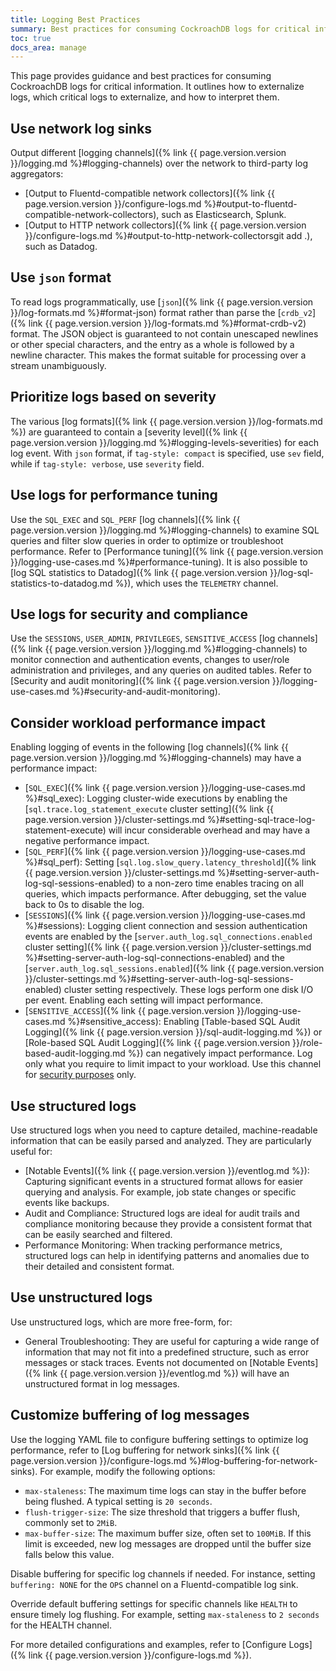 ```yaml
---
title: Logging Best Practices
summary: Best practices for consuming CockroachDB logs for critical information.
toc: true
docs_area: manage
---
```


This page provides guidance and best practices for consuming CockroachDB logs for critical information. It outlines how to externalize logs, which critical logs to externalize, and how to interpret them. 

## Use network log sinks

Output different [logging channels]({% link {{ page.version.version }}/logging.md %}#logging-channels) over the network to third-party log aggregators:

 - [Output to Fluentd-compatible network collectors]({% link {{ page.version.version }}/configure-logs.md %}#output-to-fluentd-compatible-network-collectors), such as Elasticsearch, Splunk.
 - [Output to HTTP network collectors]({% link {{ page.version.version }}/configure-logs.md %}#output-to-http-network-collectorsgit add .), such as Datadog. 

## Use `json` format

To read logs programmatically, use [`json`]({% link {{ page.version.version }}/log-formats.md %}#format-json) format rather than parse the [`crdb_v2`]({% link {{ page.version.version }}/log-formats.md %}#format-crdb-v2) format. The JSON object is guaranteed to not contain unescaped newlines or other special characters, and the entry as a whole is followed by a newline character. This makes the format suitable for processing over a stream unambiguously.

## Prioritize logs based on severity

The various [log formats]({% link {{ page.version.version }}/log-formats.md %}) are guaranteed to contain a [severity level]({% link {{ page.version.version }}/logging.md %}#logging-levels-severities) for each log event. With `json` format, if `tag-style: compact` is specified, use `sev` field, while if `tag-style: verbose`, use `severity` field.

## Use logs for performance tuning

Use the `SQL_EXEC` and `SQL_PERF` [log channels]({% link {{ page.version.version }}/logging.md %}#logging-channels) to examine SQL queries and filter slow queries in order to optimize or troubleshoot performance. Refer to [Performance tuning]({% link {{ page.version.version }}/logging-use-cases.md %}#performance-tuning). It is also possible to [log SQL statistics to Datadog]({% link {{ page.version.version }}/log-sql-statistics-to-datadog.md %}), which uses the `TELEMETRY` channel.

## Use logs for security and compliance

Use the `SESSIONS`, `USER_ADMIN`, `PRIVILEGES`, `SENSITIVE_ACCESS` [log channels]({% link {{ page.version.version }}/logging.md %}#logging-channels) to monitor connection and authentication events, changes to user/role administration and privileges, and any queries on audited tables. Refer to [Security and audit monitoring]({% link {{ page.version.version }}/logging-use-cases.md %}#security-and-audit-monitoring).

## Consider workload performance impact

Enabling logging of events in the following [log channels]({% link {{ page.version.version }}/logging.md %}#logging-channels) may have a performance impact:

- [`SQL_EXEC`]({% link {{ page.version.version }}/logging-use-cases.md %}#sql_exec): Logging cluster-wide executions by enabling the [`sql.trace.log_statement_execute` cluster setting]({% link {{ page.version.version }}/cluster-settings.md %}#setting-sql-trace-log-statement-execute) will incur considerable overhead and may have a negative performance impact.
- [`SQL_PERF`]({% link {{ page.version.version }}/logging-use-cases.md %}#sql_perf): Setting [`sql.log.slow_query.latency_threshold`]({% link {{ page.version.version }}/cluster-settings.md %}#setting-server-auth-log-sql-sessions-enabled) to a non-zero time enables tracing on all queries, which impacts performance. After debugging, set the value back to 0s to disable the log.
- [`SESSIONS`]({% link {{ page.version.version }}/logging-use-cases.md %}#sessions): Logging client connection and session authentication events are enabled by the [`server.auth_log.sql_connections.enabled` cluster setting]({% link {{ page.version.version }}/cluster-settings.md %}#setting-server-auth-log-sql-connections-enabled) and the [`server.auth_log.sql_sessions.enabled`]({% link {{ page.version.version }}/cluster-settings.md %}#setting-server-auth-log-sql-sessions-enabled) cluster setting respectively. These logs perform one disk I/O per event. Enabling each setting will impact performance.
- [`SENSITIVE_ACCESS`]({% link {{ page.version.version }}/logging-use-cases.md %}#sensitive_access): Enabling [Table-based SQL Audit Logging]({% link {{ page.version.version }}/sql-audit-logging.md %}) or [Role-based SQL Audit Logging]({% link {{ page.version.version }}/role-based-audit-logging.md %}) can negatively impact performance. Log only what you require to limit impact to your workload. Use this channel for [security purposes](#use-logs-for-security-and-compliance) only.

## Use structured logs
Use structured logs when you need to capture detailed, machine-readable information that can be easily parsed and analyzed. They are particularly useful for:

- [Notable Events]({% link {{ page.version.version }}/eventlog.md %}): Capturing significant events in a structured format allows for easier querying and analysis. For example, job state changes or specific events like backups.
- Audit and Compliance: Structured logs are ideal for audit trails and compliance monitoring because they provide a consistent format that can be easily searched and filtered.
- Performance Monitoring: When tracking performance metrics, structured logs can help in identifying patterns and anomalies due to their detailed and consistent format.

## Use unstructured logs

Use unstructured logs, which are more free-form, for:

- General Troubleshooting: They are useful for capturing a wide range of information that may not fit into a predefined structure, such as error messages or stack traces. Events not documented on [Notable Events]({% link {{ page.version.version }}/eventlog.md %}) will have an unstructured format in log messages.

## Customize buffering of log messages

Use the logging YAML file to configure buffering settings to optimize log performance, refer to [Log buffering for network sinks]({% link {{ page.version.version }}/configure-logs.md %}#log-buffering-for-network-sinks). For example, modify the following options:

  - `max-staleness`: The maximum time logs can stay in the buffer before being flushed. A typical setting is `20 seconds`.
  - `flush-trigger-size`: The size threshold that triggers a buffer flush, commonly set to `2MiB`.
  - `max-buffer-size`: The maximum buffer size, often set to `100MiB`. If this limit is exceeded, new log messages are dropped until the buffer size falls below this value.

Disable buffering for specific log channels if needed. For instance, setting `buffering: NONE` for the `OPS` channel on a Fluentd-compatible log sink.

Override default buffering settings for specific channels like `HEALTH` to ensure timely log flushing. For example, setting `max-staleness` to `2 seconds` for the HEALTH channel.

For more detailed configurations and examples, refer to [Configure Logs]({% link {{ page.version.version }}/configure-logs.md %}).

